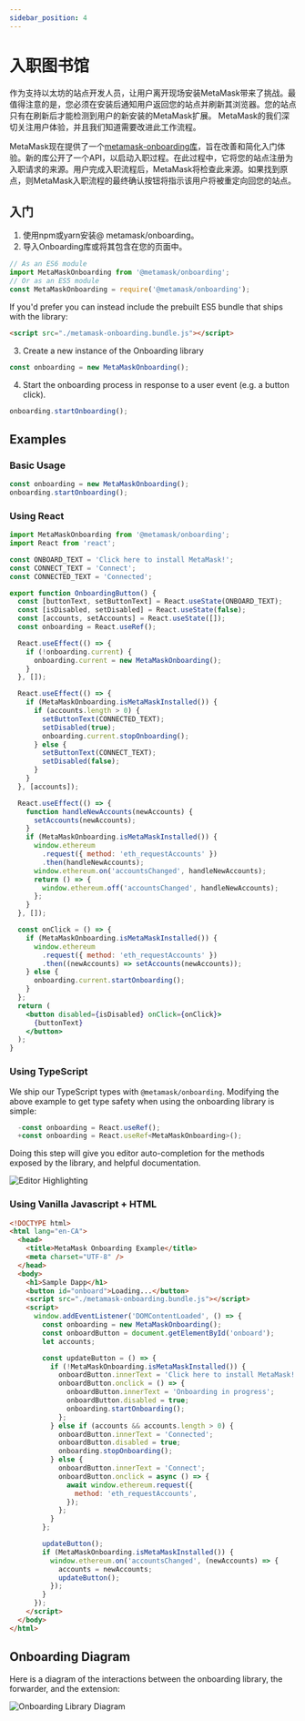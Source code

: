 ```yaml
---
sidebar_position: 4
---
```


# 入职图书馆

作为支持以太坊的站点开发人员，让用户离开现场安装MetaMask带来了挑战。最值得注意的是，您必须在安装后通知用户返回您的站点并刷新其浏览器。您的站点只有在刷新后才能检测到用户的新安装的MetaMask扩展。 MetaMask的我们深切关注用户体验，并且我们知道需要改进此工作流程。

MetaMask现在提供了一个[metamask-onboarding库](https://github.com/MetaMask/metamask-onboarding)，旨在改善和简化入门体验。新的库公开了一个API，以启动入职过程。在此过程中，它将您的站点注册为入职请求的来源。用户完成入职流程后，MetaMask将检查此来源。如果找到原点，则MetaMask入职流程的最终确认按钮将指示该用户将被重定向回您的站点。

## 入门

1. 使用npm或yarn安装@ metamask/onboarding。
2. 导入Onboarding库或将其包含在您的页面中。

```javascript
// As an ES6 module
import MetaMaskOnboarding from '@metamask/onboarding';
// Or as an ES5 module
const MetaMaskOnboarding = require('@metamask/onboarding');
```

If you'd prefer you can instead include the prebuilt ES5 bundle that ships with the library:

```html
<script src="./metamask-onboarding.bundle.js"></script>
```

3. Create a new instance of the Onboarding library

```javascript
const onboarding = new MetaMaskOnboarding();
```

4. Start the onboarding process in response to a user event (e.g. a button click).

```javascript
onboarding.startOnboarding();
```

## Examples

### Basic Usage

```javascript
const onboarding = new MetaMaskOnboarding();
onboarding.startOnboarding();
```

### Using React

```jsx
import MetaMaskOnboarding from '@metamask/onboarding';
import React from 'react';

const ONBOARD_TEXT = 'Click here to install MetaMask!';
const CONNECT_TEXT = 'Connect';
const CONNECTED_TEXT = 'Connected';

export function OnboardingButton() {
  const [buttonText, setButtonText] = React.useState(ONBOARD_TEXT);
  const [isDisabled, setDisabled] = React.useState(false);
  const [accounts, setAccounts] = React.useState([]);
  const onboarding = React.useRef();

  React.useEffect(() => {
    if (!onboarding.current) {
      onboarding.current = new MetaMaskOnboarding();
    }
  }, []);

  React.useEffect(() => {
    if (MetaMaskOnboarding.isMetaMaskInstalled()) {
      if (accounts.length > 0) {
        setButtonText(CONNECTED_TEXT);
        setDisabled(true);
        onboarding.current.stopOnboarding();
      } else {
        setButtonText(CONNECT_TEXT);
        setDisabled(false);
      }
    }
  }, [accounts]);

  React.useEffect(() => {
    function handleNewAccounts(newAccounts) {
      setAccounts(newAccounts);
    }
    if (MetaMaskOnboarding.isMetaMaskInstalled()) {
      window.ethereum
        .request({ method: 'eth_requestAccounts' })
        .then(handleNewAccounts);
      window.ethereum.on('accountsChanged', handleNewAccounts);
      return () => {
        window.ethereum.off('accountsChanged', handleNewAccounts);
      };
    }
  }, []);

  const onClick = () => {
    if (MetaMaskOnboarding.isMetaMaskInstalled()) {
      window.ethereum
        .request({ method: 'eth_requestAccounts' })
        .then((newAccounts) => setAccounts(newAccounts));
    } else {
      onboarding.current.startOnboarding();
    }
  };
  return (
    <button disabled={isDisabled} onClick={onClick}>
      {buttonText}
    </button>
  );
}
```

### Using TypeScript

We ship our TypeScript types with `@metamask/onboarding`. Modifying the above example to get type safety when using the onboarding library is simple:

```jsx
  -const onboarding = React.useRef();
  +const onboarding = React.useRef<MetaMaskOnboarding>();
```

Doing this step will give you editor auto-completion for the methods exposed by the library, and helpful documentation.

![Editor Highlighting](https://user-images.githubusercontent.com/4448075/85584481-ccc7ec00-b604-11ea-9b74-49c76ee0bf22.png)

### Using Vanilla Javascript + HTML

```html
<!DOCTYPE html>
<html lang="en-CA">
  <head>
    <title>MetaMask Onboarding Example</title>
    <meta charset="UTF-8" />
  </head>
  <body>
    <h1>Sample Dapp</h1>
    <button id="onboard">Loading...</button>
    <script src="./metamask-onboarding.bundle.js"></script>
    <script>
      window.addEventListener('DOMContentLoaded', () => {
        const onboarding = new MetaMaskOnboarding();
        const onboardButton = document.getElementById('onboard');
        let accounts;

        const updateButton = () => {
          if (!MetaMaskOnboarding.isMetaMaskInstalled()) {
            onboardButton.innerText = 'Click here to install MetaMask!';
            onboardButton.onclick = () => {
              onboardButton.innerText = 'Onboarding in progress';
              onboardButton.disabled = true;
              onboarding.startOnboarding();
            };
          } else if (accounts && accounts.length > 0) {
            onboardButton.innerText = 'Connected';
            onboardButton.disabled = true;
            onboarding.stopOnboarding();
          } else {
            onboardButton.innerText = 'Connect';
            onboardButton.onclick = async () => {
              await window.ethereum.request({
                method: 'eth_requestAccounts',
              });
            };
          }
        };

        updateButton();
        if (MetaMaskOnboarding.isMetaMaskInstalled()) {
          window.ethereum.on('accountsChanged', (newAccounts) => {
            accounts = newAccounts;
            updateButton();
          });
        }
      });
    </script>
  </body>
</html>
```

## Onboarding Diagram

Here is a diagram of the interactions between the onboarding library, the forwarder, and the extension:

![Onboarding Library Diagram](https://user-images.githubusercontent.com/2459287/67541693-439c9600-f6c0-11e9-93f8-112a8941384a.png)
